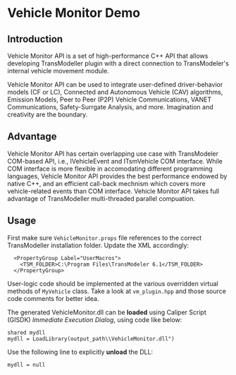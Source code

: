 # Vehicle Monitor Demo

## Introduction

Vehicle Monitor API is a set of high-performance C++ API that allows developing TransModeller plugin with a direct connection to TransModeler's internal vehicle movement module.

Vehicle Monitor API can be used to integrate user-defined driver-behavior models (CF or LC), Connected and Autonomous Vehicle (CAV) algorithms, Emission Models, Peer to Peer (P2P) Vehicle Communications, VANET Communications, Safety-Surrgate Analysis, and more.  Imagination and creativity are the boundary.

## Advantage

Vehicle Monitor API has certain overlapping use case with TransModeler COM-based API, i.e., IVehicleEvent and ITsmVehicle COM interface.  While COM interface is more flexible in accomodating different programming languages,  Vehicle Monitor API provides the best performance endowed by native C++, and an efficient call-back mechnism which covers more vehicle-related events than COM interface. Vehicle Monitor API takes full advantage of TransModeller multi-threaded parallel compuation.

## Usage

First make sure ```VehicleMonitor.props``` file references to the correct TransModeller installation folder.  Update the XML accordingly:
```
  <PropertyGroup Label="UserMacros">
    <TSM_FOLDER>C:\Program Files\TransModeler 6.1</TSM_FOLDER>
  </PropertyGroup>
```

User-logic code should be implemented at the various overridden virtual methods of ```MyVehicle``` class.  Take a look at ```vm_plugin.hpp``` and those source code comments for better idea.


The generated VehicleMonitor.dll can be **loaded** using Caliper Script (GISDK) *Immediate Execution Dialog*, using code like below:

```
shared mydll
mydll = LoadLibrary(output_path\\VehicleMonitor.dll")
```
Use the following line to explicitly **unload** the DLL: 
```
mydll = null
```